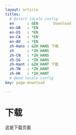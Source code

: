```yaml
---
layout: article
titles:
  # @start locale config
  en      : &EN       Download
  en-GB   : *EN
  en-US   : *EN
  en-CA   : *EN
  en-AU   : *EN
  zh-Hans : &ZH_HANS 下载
  zh      : *ZH_HANS
  zh-CN   : *ZH_HANS
  zh-SG   : *ZH_HANS
  zh-Hant : &ZH_HANT 下載
  zh-TW   : *ZH_HANT
  zh-HK   : *ZH_HANT
  # @end locale config
key: page-download

---
```


# 下载

这是下载页面